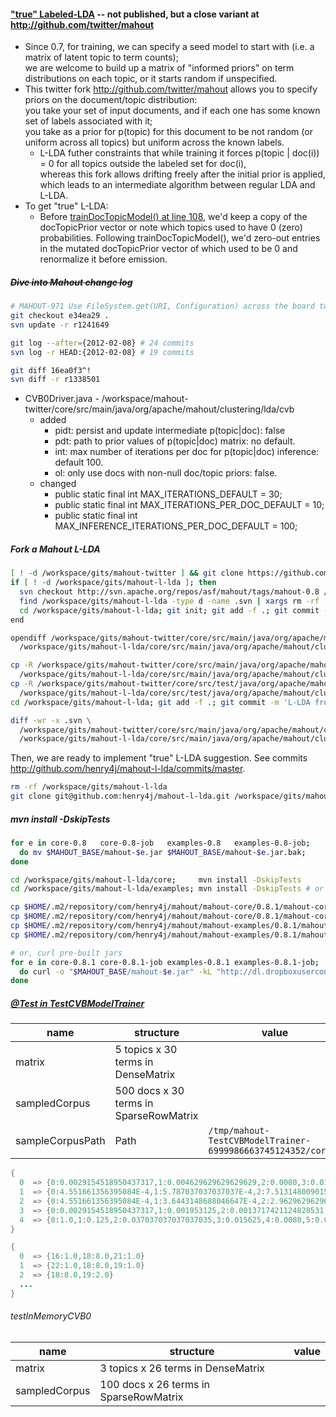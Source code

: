 #### ["true" Labeled-LDA](http://markmail.org/message/cm2a6rnxblj5azuh) -- not published, but a close variant at http://github.com/twitter/mahout

* Since 0.7, for training, we can specify a seed model to start with (i.e. a matrix of latent topic to term counts);  
  we are welcome to build up a matrix of "informed priors" on term distributions on each topic, or it starts random if unspecified. 
* This twitter fork http://github.com/twitter/mahout allows you to specify priors on the document/topic distribution:  
  you take your set of input documents, and if each one has some known set of labels associated with it;  
  you take as a prior for p(topic) for this document to be not random (or uniform across all topics) but uniform across the known labels.
  * L-LDA futher constraints that while training it forces p(topic | doc(i)) = 0 for all topics outside the labeled set for doc(i),  
    whereas this fork allows drifting freely after the initial prior is applied, which leads to an intermediate algorithm between regular LDA and L-LDA.
* To get "true" L-LDA: 
  * Before [trainDocTopicModel() at line 108](http://github.com/twitter/mahout/blob/master/core/src/main/java/org/apache/mahout/clustering/lda/cvb/CVB0PriorMapper.java), we'd keep a copy of the docTopicPrior vector or note which topics used to have 0 (zero) probabilities.
    Following trainDocTopicModel(), we'd zero-out entries in the mutated docTopicPrior vector of which used to be 0 and renormalize it before emission.

##### ~~Dive into Mahout change log~~

```bash
# MAHOUT-971 Use FileSystem.get(URI, Configuration) across the board to make it (more likely to) work with S3
git checkout e34ea29 .
svn update -r r1241649
```

```bash
git log --after={2012-02-08} # 24 commits
svn log -r HEAD:{2012-02-08} # 19 commits
```

```bash
git diff 16ea0f3^!
svn diff -r r1338501
```

* CVB0Driver.java - /workspace/mahout-twitter/core/src/main/java/org/apache/mahout/clustering/lda/cvb 
  * added
     * pidt: persist and update intermediate p(topic|doc): false
     * pdt: path to prior values of p(topic|doc) matrix: no default.
     * int: max number of iterations per doc for p(topic|doc) inference: default 100.
     * ol: only use docs with non-null doc/topic priors: false.
  * changed
     * public static final int MAX_ITERATIONS_DEFAULT = 30;
     * public static final int MAX_ITERATIONS_PER_DOC_DEFAULT = 10;
     * public static final int MAX_INFERENCE_ITERATIONS_PER_DOC_DEFAULT = 100;

##### Fork a Mahout L-LDA

```bash
[ ! -d /workspace/gits/mahout-twitter ] && git clone https://github.com/twitter/mahout.git /workspace/gits/mahout-twitter
if [ ! -d /workspace/gits/mahout-l-lda ]; then
  svn checkout http://svn.apache.org/repos/asf/mahout/tags/mahout-0.8 /workspace/gits/mahout-l-lda
  find /workspace/gits/mahout-l-lda -type d -name .svn | xargs rm -rf
  cd /workspace/gits/mahout-l-lda; git init; git add -f .; git commit -m 'mahout-0.8'
end
```

```bash
opendiff /workspace/gits/mahout-twitter/core/src/main/java/org/apache/mahout/clustering/lda/cvb \
  /workspace/gits/mahout-l-lda/core/src/main/java/org/apache/mahout/clustering/lda/cvb
```

```bash
cp -R /workspace/gits/mahout-twitter/core/src/main/java/org/apache/mahout/clustering/lda/cvb/ \
  /workspace/gits/mahout-l-lda/core/src/main/java/org/apache/mahout/clustering/lda/cvb
cp -R /workspace/gits/mahout-twitter/core/src/test/java/org/apache/mahout/clustering/lda/cvb/ \
  /workspace/gits/mahout-l-lda/core/src/test/java/org/apache/mahout/clustering/lda/cvb
cd /workspace/gits/mahout-l-lda; git add -f .; git commit -m 'L-LDA from https://github.com/twitter/mahout/'
```

```bash
diff -wr -x .svn \
  /workspace/gits/mahout-twitter/core/src/main/java/org/apache/mahout/clustering/lda/cvb \
  /workspace/gits/mahout-l-lda/core/src/main/java/org/apache/mahout/clustering/lda/cvb
```

Then, we are ready to implement "true" L-LDA suggestion. See commits http://github.com/henry4j/mahout-l-lda/commits/master.

```bash
rm -rf /workspace/gits/mahout-l-lda
git clone git@github.com:henry4j/mahout-l-lda.git /workspace/gits/mahout-l-lda
```

##### mvn install -DskipTests

```bash
for e in core-0.8   core-0.8-job   examples-0.8   examples-0.8-job;
  do mv $MAHOUT_BASE/mahout-$e.jar $MAHOUT_BASE/mahout-$e.jar.bak;
done
```

```bash
cd /workspace/gits/mahout-l-lda/core;     mvn install -DskipTests
cd /workspace/gits/mahout-l-lda/examples; mvn install -DskipTests # or mvn install -Dmaven.test.skip=true # skips compiling tests

cp $HOME/.m2/repository/com/henry4j/mahout/mahout-core/0.8.1/mahout-core-0.8.1.jar $MAHOUT_BASE
cp $HOME/.m2/repository/com/henry4j/mahout/mahout-core/0.8.1/mahout-core-0.8.1-job.jar $MAHOUT_BASE
cp $HOME/.m2/repository/com/henry4j/mahout/mahout-examples/0.8.1/mahout-examples-0.8.1.jar $MAHOUT_BASE
cp $HOME/.m2/repository/com/henry4j/mahout/mahout-examples/0.8.1/mahout-examples-0.8.1-job.jar $MAHOUT_BASE
```

```bash
# or, curl pre-built jars
for e in core-0.8.1 core-0.8.1-job examples-0.8.1 examples-0.8.1-job; 
  do curl -o "$MAHOUT_BASE/mahout-$e.jar" -kL "http://dl.dropboxusercontent.com/u/47820156/mahout/l-lda/mahout-$e.jar"; 
done
```

##### [@Test in TestCVBModelTrainer](https://github.com/henry4j/mahout-l-lda/blob/master/core/src/test/java/org/apache/mahout/clustering/lda/cvb/TestCVBModelTrainer.java)

name | structure | value
--- | --- | ---
matrix | 5 topics x 30 terms in DenseMatrix |
sampledCorpus | 500 docs x 30 terms in SparseRowMatrix |
sampleCorpusPath | Path | `/tmp/mahout-TestCVBModelTrainer-6999986663745124352/corpus`

```java
{
  0  =>	{0:0.0029154518950437317,1:0.004629629629629629,2:0.0080,3:0.015625,4:0.037037037037037035,5:0.125,6:1.0,7:0.125,8:0.037037037037037035,9:0.015625,10:0.0080,11:0.004629629629629629,12:0.0029154518950437317,13:0.001953125,14:0.0013717421124828531,15:0.0010,16:7.513148009015778E-4,17:5.787037037037037E-4,18:4.551661356395084E-4,19:3.6443148688046647E-4,20:2.962962962962963E-4,21:2.44140625E-4,22:2.962962962962963E-4,23:3.6443148688046647E-4,24:4.551661356395084E-4,25:5.787037037037037E-4,26:7.513148009015778E-4,27:0.0010,28:0.0013717421124828531,29:0.001953125}
  1  =>	{0:4.551661356395084E-4,1:5.787037037037037E-4,2:7.513148009015778E-4,3:0.0010,4:0.0013717421124828531,5:0.001953125,6:0.0029154518950437317,7:0.004629629629629629,8:0.0080,9:0.015625,10:0.037037037037037035,11:0.125,12:1.0,13:0.125,14:0.037037037037037035,15:0.015625,16:0.0080,17:0.004629629629629629,18:0.0029154518950437317,19:0.001953125,20:0.0013717421124828531,21:0.0010,22:7.513148009015778E-4,23:5.787037037037037E-4,24:4.551661356395084E-4,25:3.6443148688046647E-4,26:2.962962962962963E-4,27:2.44140625E-4,28:2.962962962962963E-4,29:3.6443148688046647E-4}
  2  =>	{0:4.551661356395084E-4,1:3.6443148688046647E-4,2:2.962962962962963E-4,3:2.44140625E-4,4:2.962962962962963E-4,5:3.6443148688046647E-4,6:4.551661356395084E-4,7:5.787037037037037E-4,8:7.513148009015778E-4,9:0.0010,10:0.0013717421124828531,11:0.001953125,12:0.0029154518950437317,13:0.004629629629629629,14:0.0080,15:0.015625,16:0.037037037037037035,17:0.125,18:1.0,19:0.125,20:0.037037037037037035,21:0.015625,22:0.0080,23:0.004629629629629629,24:0.0029154518950437317,25:0.001953125,26:0.0013717421124828531,27:0.0010,28:7.513148009015778E-4,29:5.787037037037037E-4}
  3  =>	{0:0.0029154518950437317,1:0.001953125,2:0.0013717421124828531,3:0.0010,4:7.513148009015778E-4,5:5.787037037037037E-4,6:4.551661356395084E-4,7:3.6443148688046647E-4,8:2.962962962962963E-4,9:2.44140625E-4,10:2.962962962962963E-4,11:3.6443148688046647E-4,12:4.551661356395084E-4,13:5.787037037037037E-4,14:7.513148009015778E-4,15:0.0010,16:0.0013717421124828531,17:0.001953125,18:0.0029154518950437317,19:0.004629629629629629,20:0.0080,21:0.015625,22:0.037037037037037035,23:0.125,24:1.0,25:0.125,26:0.037037037037037035,27:0.015625,28:0.0080,29:0.004629629629629629}
  4  =>	{0:1.0,1:0.125,2:0.037037037037037035,3:0.015625,4:0.0080,5:0.004629629629629629,6:0.0029154518950437317,7:0.001953125,8:0.0013717421124828531,9:0.0010,10:7.513148009015778E-4,11:5.787037037037037E-4,12:4.551661356395084E-4,13:3.6443148688046647E-4,14:2.962962962962963E-4,15:2.44140625E-4,16:2.962962962962963E-4,17:3.6443148688046647E-4,18:4.551661356395084E-4,19:5.787037037037037E-4,20:7.513148009015778E-4,21:0.0010,22:0.0013717421124828531,23:0.001953125,24:0.0029154518950437317,25:0.004629629629629629,26:0.0080,27:0.015625,28:0.037037037037037035,29:0.125}
}
```

```java
{
  0  =>	{16:1.0,18:8.0,21:1.0}
  1  =>	{22:1.0,18:8.0,19:1.0}
  2  =>	{18:8.0,19:2.0}
  ...
}
```

###### testInMemoryCVB0

name | structure | value
--- | --- | ---
matrix | 3 topics x 26 terms in DenseMatrix |
sampledCorpus | 100 docs x 26 terms in SparseRowMatrix |


